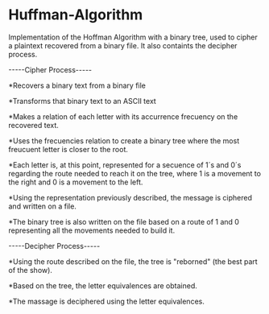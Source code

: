 # Huffman-Algorithm
Implementation of the Hoffman Algorithm with a binary tree, used to cipher a plaintext recovered from a binary file. It also containts the decipher process.

-----Cipher Process-----

*Recovers a binary text from a binary file

*Transforms that binary text to an ASCII text

*Makes a relation of each letter with its accurrence frecuency on the recovered text.

*Uses the frecuencies relation to create a binary tree where the most freucuent letter is closer to the root.

*Each letter is, at this point, represented for a secuence of 1´s and 0´s regarding the route needed to reach it on the tree, where 1 is a movement to the right and 0 is a movement to the left.

*Using the representation previously described, the message is ciphered and written on a file.

*The binary tree is also written on the file based on a route of 1 and 0 representing all the movements needed to build it.



-----Decipher Process-----

*Using the route described on the file, the tree is "reborned" (the best part of the show).

*Based on the tree, the letter equivalences are obtained.

*The massage is deciphered using the letter equivalences. 
